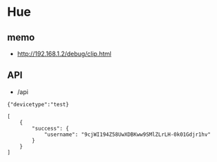 # Hue

## memo

- http://192.168.1.2/debug/clip.html

## API

- /api

```
{"devicetype":"test}
```

```
[
	{
		"success": {
			"username": "9cjWI194Z58UwXDBKww9SMlZLrLH-0k01Gdjr1hv"
		}
	}
]
```
